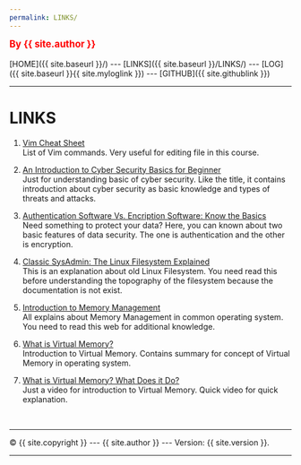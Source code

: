 ```yaml
---
permalink: LINKS/
---
```

<span style="color:red; font-weight:bold; font-size:larger;">By {{ site.author }}</span>
<br><br>
[HOME]({{ site.baseurl }}/) ---
[LINKS]({{ site.baseurl }}/LINKS/) ---
[LOG]({{ site.baseurl }}{{ site.myloglink }}) ---
[GITHUB]({{ site.githublink }})
<br>
<hr>

# LINKS

1. [Vim Cheat Sheet](https://www.keycdn.com/blog/vim-commands)<br>
List of Vim commands. Very useful for editing file in this course.

2. [An Introduction to Cyber Security Basics for Beginner](https://geekflare.com/understanding-cybersecurity/)<br>
Just for understanding basic of cyber security. Like the title, it contains introduction about cyber security as basic knowledge and types of threats and attacks.

3. [Authentication Software Vs. Encription Software: Know the Basics](https://geekflare.com/authentication-vs-encryption-software/)<br>
Need something to protect your data? Here, you can known about two basic features of data security. The one is authentication and the other is encryption.

4. [Classic SysAdmin: The Linux Filesystem Explained](https://www.linuxfoundation.org/blog/blog/classic-sysadmin-the-linux-filesystem-explained)<br>
This is an explanation about old Linux Filesystem. You need read this before understanding the topography of the filesystem because the documentation is not exist.

5. [Introduction to Memory Management](https://www.studytonight.com/operating-system/memory-management)<br>
All explains about Memory Management in common operating system. You need to read this web for additional knowledge.

6. [What is Virtual Memory?](https://www.studytonight.com/operating-system/virtual-memory)<br>
Introduction to Virtual Memory. Contains summary for concept of Virtual Memory in operating system.

7. [What is Virtual Memory? What Does it Do?](https://www.youtube.com/watch?v=qeOBEOBJREs)<br>
Just a video for introduction to Virtual Memory. Quick video for quick explanation.
<br>
<hr>
&copy; {{ site.copyright }} --- {{ site.author }} --- Version: {{ site.version }}.
<hr>
<br>
